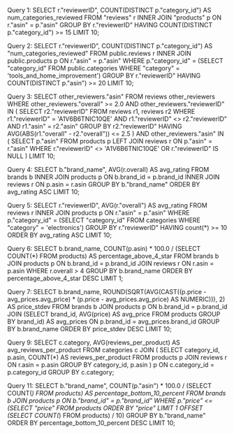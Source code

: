 
Query 1:
SELECT r."reviewerID", COUNT(DISTINCT p."category_id") AS num_categories_reviewed
FROM "reviews" r
INNER JOIN "products" p ON r."asin" = p."asin"
GROUP BY r."reviewerID"
HAVING COUNT(DISTINCT p."category_id") >= 15
LIMIT 10;

Query 2: 
SELECT r."reviewerID", COUNT(DISTINCT p."category_id") AS "num_categories_reviewed"
FROM public.reviews r
INNER JOIN public.products p ON r."asin" = p."asin"
WHERE p."category_id" = (SELECT "category_id" FROM public.categories WHERE "category" = 'tools_and_home_improvement')
GROUP BY r."reviewerID"
HAVING COUNT(DISTINCT p."asin") >= 20
LIMIT 10;

Query 3:
SELECT other_reviewers."asin" 
FROM reviews other_reviewers 
WHERE other_reviewers."overall" >= 2.0 
AND other_reviewers."reviewerID" IN (
    SELECT r2."reviewerID" 
    FROM reviews r1, reviews r2 
    WHERE r1."reviewerID" = 'A1V6B6TNIC10QE' 
    AND r1."reviewerID" <> r2."reviewerID" 
    AND r1."asin" = r2."asin"
    GROUP BY r2."reviewerID" HAVING AVG(ABS(r1."overall" - r2."overall")) <= 2.5
)
AND other_reviewers."asin" IN (
    SELECT p."asin" 
    FROM products p 
    LEFT JOIN reviews r ON p."asin" = r."asin" 
    WHERE r."reviewerID" <> 'A1V6B6TNIC10QE' OR r."reviewerID" IS NULL
)
LIMIT 10;

Query 4:
SELECT b."brand_name", AVG(r.overall) AS avg_rating
FROM brands b
INNER JOIN products p ON b.brand_id = p.brand_id
INNER JOIN reviews r ON p.asin = r.asin
GROUP BY b."brand_name"
ORDER BY avg_rating ASC
LIMIT 10;


Query 5:
SELECT r."reviewerID", AVG(r."overall") AS avg_rating
    FROM reviews r
    INNER JOIN products p ON r."asin" = p."asin"
    WHERE p."category_id" = (SELECT "category_id" FROM categories WHERE "category" = 'electronics')
    GROUP BY r."reviewerID" HAVING count(*) >= 10
    ORDER BY avg_rating ASC
    LIMIT 10;


Query 6:
SELECT b.brand_name,
        COUNT(p.asin) * 100.0 / (SELECT COUNT(*) FROM products) AS percentage_above_4_star
        FROM brands b
        JOIN products p ON b.brand_id = p.brand_id
        JOIN reviews r ON r.asin = p.asin
        WHERE r.overall > 4
        GROUP BY b.brand_name
        ORDER BY percentage_above_4_star DESC
        LIMIT 1;


Query 7:
SELECT b.brand_name, ROUND(SQRT(AVG(CAST((p.price - avg_prices.avg_price) * (p.price - avg_prices.avg_price) AS NUMERIC))), 2) AS price_stdev
        FROM brands b
        JOIN products p ON b.brand_id = p.brand_id
        JOIN (SELECT brand_id, AVG(price) AS avg_price FROM products GROUP BY brand_id) AS avg_prices ON p.brand_id = avg_prices.brand_id
        GROUP BY b.brand_name
        ORDER BY price_stdev DESC
        LIMIT 10;

Query 9:
SELECT c.category, AVG(reviews_per_product) AS avg_reviews_per_product
FROM categories c
JOIN (
    SELECT category_id, p.asin, COUNT(*) AS reviews_per_product
    FROM products p
    JOIN reviews r ON r.asin = p.asin
    GROUP BY category_id, p.asin
) p ON c.category_id = p.category_id
GROUP BY c.category;


Query 11:
SELECT b."brand_name",
       COUNT(p."asin") * 100.0 / (SELECT COUNT(*) FROM products) AS percentage_bottom_10_percent
FROM brands b
JOIN products p ON b."brand_id" = p."brand_id"
WHERE p."price" <= (SELECT "price" FROM products ORDER BY "price" LIMIT 1 OFFSET (SELECT COUNT(*) FROM products) / 10)
GROUP BY b."brand_name"
ORDER BY percentage_bottom_10_percent DESC
LIMIT 10;

